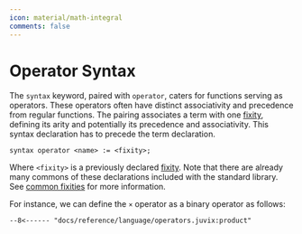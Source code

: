 ```yaml
---
icon: material/math-integral
comments: false
---
```


# Operator Syntax

The `syntax` keyword, paired with `operator`, caters for functions serving as
operators. These operators often have distinct associativity and precedence from
regular functions. The pairing associates a term with one [fixity](./fixity.md),
defining its arity and potentially its precedence and associativity. This syntax
declaration has to precede the term declaration.

```juvix
syntax operator <name> := <fixity>;
```

Where `<fixity>` is a previously declared [fixity](./fixity.md). Note that there
are already many commons of these declarations included with the standard
library. See [common fixities](./fixity.md#examples-of-fixity-declarations) for more
information.

For instance, we can define the `×` operator as a binary operator as follows:

```juvix
--8<------ "docs/reference/language/operators.juvix:product"
```
